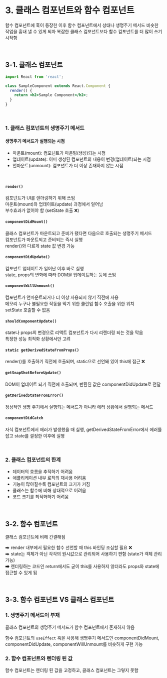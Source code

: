 # 3. 클래스 컴포넌트와 함수 컴포넌트

함수 컴포넌트에 훅이 등장한 이후 함수 컴포넌트에서 상태나 생명주기 메서드 비슷한 작업을 흉내 낼 수 있게 되자 복잡한 클래스 컴포넌트보다 함수 컴포넌트를 더 많이 쓰기 시작함

<br>

## 3-1. 클래스 컴포넌트

```jsx
import React from 'react';

class SampleComponent extends React.Component {
  render() {
    return <h2>Sample Component</h2>;
  }
}
```

<br>

### 1. 클래스 컴포넌트의 생명주기 메서드

#### 생명주기 메서드가 실행되는 시점

- 마운트(mount): 컴포넌트가 마운팅(생성)되는 시점
- 업데이트(update): 이미 생성된 컴포넌트의 내용이 변경(업데이트)되는 시점
- 언마운트(unmount): 컴포넌트가 더 이상 존재하지 않는 시점

<br>

#### `render()`

컴포넌트가 UI를 렌더링하기 위해 쓰임
<br>
마운트(mount)와 업데이트(update) 과정에서 일어남
<br>
부수효과가 없어야 함 (setState 호출 ❌)

#### `componentDidMount()`

클래스 컴포넌트가 마운트되고 준비가 됐다면 다음으로 호출되는 생명주기 메서드
<br>
컴포넌트가 마운트되고 준비되는 즉시 실행
<br>
render()와 다르게 state 값 변경 가능

#### `componentDidUpdate()`

컴포넌트 업데이트가 일어난 이후 바로 실행
<br>
state, props의 변화에 따라 DOM을 업데이트하는 등에 쓰임

#### `componentWillUnmount()`

컴포넌트가 언마운트되거나 더 이상 사용되지 않기 직전에 사용
<br>
메모리 누구나 불필요한 작동을 막기 위한 클린업 함수 호출을 위한 위치
<br>
setState 호출할 수 없음

#### `shouldComponentUpdate()`

state나 props의 변경으로 리액트 컴포넌트가 다시 리렌더링 되는 것을 막음
<br>
특정한 성능 최적화 상황에서만 고려

#### `static getDerivedStateFromProps()`

render()를 호출하기 직전에 호출되며, static으로 선언돼 있어 this에 접근 ❌

#### `getSnapShotBeforeUpdate()`

DOM이 업데이트 되기 직전에 호출되며, 반환된 값은 componentDidUpdate로 전달

#### `getDerivedStateFromError()`

정상적인 생명 주기에서 실행되는 메서드가 아니라 에러 상황에서 실행되는 메서드

#### `componentDidCatch`

자식 컴포넌트에서 에러가 발생했을 때 실행, getDerivedStateFromError에서 에러를 잡고 state를 결정한 이후에 실행

<br>

### 2. 클래스 컴포넌트의 한계

- 데이터의 흐름을 추적하기 어려움
- 애플리케이션 내부 로직의 재사용 어려움
- 기능이 많아질수록 컴포넌트의 크기가 커짐
- 클래스는 함수에 비해 상대적으로 어려움
- 코드 크기를 최적화하기 어려움

<br>

## 3-2. 함수 컴포넌트

클래스 컴포넌트에 비해 간결해짐

⮕ render 내부에서 필요한 함수 선언할 때 this 바인딩 조심할 필요 ❌
<br>
⮕ state는 객체가 아닌 각각의 원시값으로 관리되어 사용하기 편함 (state가 객체 관리 가능)
<br>
⮕ 렌더링하는 코드인 return에서도 굳이 this를 사용하지 않더라도 props와 state에 접근할 수 있게 됨

<br>

## 3-3. 함수 컴포넌트 VS 클래스 컴포넌트

### 1. 생명주기 메서드이 부재

클래스 컴포넌트의 생명주기 메서드가 함수 컴포넌트에서 존재하지 않음

함수 컴포넌트의 `useEffect` 훅을 사용해 생명주기 메서드인 componentDidMount, componentDidUpdate, componentWillUnmount를 비슷하게 구현 가능

### 2. 함수 컴포넌트와 렌더링 된 값

함수 컴포넌트는 렌더링 된 값을 고정하고, 클래스 컴포넌트는 그렇지 못함
